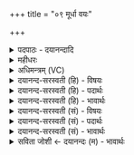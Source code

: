 +++
title = "०९ मूर्धा वयः"

+++
<details><summary>पदपाठः - दयानन्दादि</summary>

मू॒र्धा। वयः॑। प्र॒जाप॑ति॒रिति॑ प्र॒जाऽप॑तिः। छन्दः॑। क्ष॒त्रम्। वयः॑। मय॑न्दम्। छन्दः॑। वि॒ष्ट॒म्भः। वयः॑। अधि॑पति॒रित्यधि॑ऽपतिः। छन्दः॑। वि॒श्वक॒र्म्मेति॑ वि॒श्वऽक॑र्म्मा। वयः॑। प॒र॒मे॒ष्ठी। प॒र॒मे॒स्थीति॑ परमे॒ऽस्थी। छन्दः॑। ब॒स्तः। वयः॑। वि॒ब॒लमिति॑ विऽब॒लम्। छन्दः॑। वृष्णिः॑। वयः॑। वि॒शा॒लमिति॑ विऽशा॒लम्। छन्दः॑। पुरु॑षः। वयः॑। त॒न्द्रम्। छन्दः॑। व्या॒घ्रः। वयः॑। अना॑धृष्टम्। छन्दः॑। सि॒ꣳहः। वयः॑। छ॒दिः। छन्दः॑। प॒ष्ठ॒वाडिति॑ पष्ठ॒ऽवाट्। वयः॑। बृ॒ह॒ती। छन्दः॑। उ॒क्षा। वयः॑। क॒कुप्। छन्दः॑। ऋ॒ष॒भः। वयः॑। स॒तोबृ॑ह॒तीति॑ स॒तःऽबृ॑हती। छन्दः॑। ९।
</details>

<details><summary>महीधरः</summary>

म०. 'वयस्याः पञ्च पञ्चानूकान्तेषु मूर्धा वय इति प्रतिमन्त्रं चतस्रः पुरस्तात्' ( का० १७ । ८ । २२) । दक्षिणोत्तरपश्चिमेष्वनूकान्तेषु पञ्च-पञ्च पूर्वे तु चतस्रो वयस्यासंज्ञका इष्टका उपदधात्येकोनविंशतिमन्त्रैरित्यर्थः । एकोनविंशतिर्यजूंषि लिङ्गोक्तदेवतानि । वयःशब्दोपेतमन्त्रैरुपधेया इष्टकाः । अत्र श्रुत्युक्तं निदानम् । पुरा सृष्टवतः प्रजापतेर्व्याकुलात्सकाशात् सृष्टाः पशवश्छन्दोरूपमास्थाय निरगच्छन् । ततः प्रजापतिरपि गायत्र्यादिच्छन्दोरूपं स्वीकृत्य पशुसंबन्धिन्या तत्तद्वयोवस्थया तान्पशूनाप्नोत्तदभिधायका मन्त्राः । 'प्रजापतेर्विस्रस्तात्पशव उदक्रामंश्छन्दाᳪं᳭सि भूत्वा तान्गायत्री छन्दो भूत्वा वयमाप्नोत्' (८ । २ । ३ । ९) इति श्रुतेः। तत्रादौ चतुर्भिर्मन्त्रैः प्रजापतेरष्टावयवात्मकं गायत्रीरूपं परिकल्प्यते । मूर्धाप्रधानः प्रजापतिश्छन्दो गायत्रीरूपो भूत्वा वयः । विभक्तिव्यत्ययः । वयसा कृत्वा पशूनाप्नोदिति शेषः । तद्रूपां त्वामिष्टके उपदधामीति सर्वत्र शेषः । अनेन मन्त्रेण प्रजापतेर्द्वावयवौ कल्पितौ। 'प्रजापतिर्वै मूर्धा स वयोऽभवत्प्रजापतिश्छन्द इति प्रजापतिरेव छन्दोऽभवत्' (८।२।३।१०) इति श्रुतेः । क्षतात्त्रायत इति क्षत्रं तादृशं वयः शरीरावस्था प्रजापतिरभवत् । मयं सुखं ददातीति मयन्दमनिरुक्तं छन्दोऽभवत् । क्षत्त्रं वय इति प्रजापतिर्वै क्षत्रᳪं᳭स वयोऽभवन्मयन्दं छन्द इति । यद्वा 'अनिरुक्तं तन्मयन्दमनिरुक्तो वै प्रजापतिः प्रजापतिरेव छन्दोऽभवत्' (८।२।३ । ११) इति श्रुतेः । अधिपतिः अधिकं पालकः विष्टभ्नोति जगत्स्तम्भयतीति विष्टम्भः ईदृशः प्रजापतिः वयस्तत्पशुवयोऽवस्थावान् छन्दश्चाभवत् । 'प्रजापतिर्वै विष्टम्भः स वयोऽभवदधिपतिश्छन्द इति प्रजापतिर्वा अधिपतिः प्रजापतिरेव छन्दोऽभवत्' (८ । २ । ३ । १२) इति श्रुतेः । परमे पदे तिष्ठतीति परमेष्ठी विश्वकर्मा सर्वस्रष्टा प्रजापतिर्वयश्छन्दश्चाभवत् । 'प्रजापतिर्वै विश्वकर्मा स वयोऽभवत्परमेष्ठी छन्द इत्यापो वै प्रजापतिः परमेष्ठी ता हि परमे स्थाने तिष्ठन्ति प्रजापतिरेव परमेष्ठी छन्दोऽभवत्' (८।२॥ ३ । १३) इति श्रुतेः । एवं प्रतिमन्त्रं द्वौ द्वाववयवावित्यष्टावयवः प्रजापतिर्गायत्रीरूपः परिकल्पितः । तथा चाष्टसंख्योपेतत्वात्सर्वच्छन्दःप्रकृतिभूतं गायत्रीछन्दो भूत्वा वयसा । तृतीयाया लुक् । वयोऽवस्थया वक्ष्यमाणान् पञ्चदश पशून् प्रजापतिरगृह्णात् । 'तानि वा एतानि चत्वारि वयाᳪं᳭सि चत्वारि छन्दाᳪं᳭सि तदष्टावष्टाक्षरा गायत्र्येषा वै सा गायत्री या तद्भूत्वा प्रजापतिरेतान्पशून्वयसाप्नोत् (८।२।३ । १४) इति श्रुतेः । बस्तः अजः । द्वितीयैकवचनस्य सुपां स्विति सुआदेशः । वय इति तृतीयालुक् । विवलं वरमुत्कृष्टं छन्दः एकपदाख्यं छन्दो भूत्वोत्क्रान्तं बस्तं पशुं वयसा तत्तद्वयोवस्थया जग्राह । एवमुत्तरमन्त्रेष्वपि विभक्तिविपरिणामं कृत्वा तत्तच्छन्दोरूपमास्थाय प्रजापतिस्तत्तद्वयसा तं तं पशुं गृहीतवानिति योज्यम् । विशेषस्तु वक्ष्यते । 'वस्तो वय इति वस्तं वयसाप्नोद्विवलं छन्द इत्येकपदा विवलं छन्द एकपदा ह भूत्वाजा उच्चक्रमुः' (८ । २ । ४ । १) इति श्रुतेः । विशालं द्विपदागायत्रीरूपं छन्दो भूत्वा वृष्णिं सेचनसमर्थं मेषं वयसा जग्राह । 'वृष्णिं वयसाप्नोद्विशालं छन्दः इति द्विपदा वै विशालं छन्दो द्विपदा ह भूत्वा वय उच्चक्रमुः' (८।२।४। २) इति श्रुतेः । तन्द्रं पङ्क्तिश्छन्दो भूत्वोत्रा दन्तं पुरुषं पशुं "वयसाप्नोत् । 'पुरुषं वयसाप्नोत्तन्द्रं छन्द इति पङ्क्तिर्वै तन्द्रं छन्दः पङ्क्तिर्ह भूत्वा पुरुषा उच्चक्रमुः' (८।२।४ । ३) इति श्रुतेः । अनाधृष्टं विराट्छन्दो भूत्वोत्रातिन्तं व्याघ्रं पशुं वयसाऽग्रहीत् 'व्याघ्रं वयसाप्नोदनाधृष्टं छन्द इति विराड्वा छन्दोऽन्नं वै विराडन्नमनाधृष्टं विराड्भूत्वा व्याघ्रा उच्च०' (८।२।४ । ४ । ८) । छादयतीति छदिरतिच्छन्दाछन्दो भूत्वोत्रा' न्तं सिंहं पशुं वयसाग्रहीत् । “ सिᳪं᳭हं वयसाप्नोच्छदिश्छन्द इत्यतिच्छन्दा वै छदिश्छन्दः सा हि सर्वाणि छन्दाᳪं᳭सि छादयत्यतिच्छन्दा ह भूत्वा सिᳪं᳭हा उच्च०' इति 'अथातो निरुक्तानेव पशून्निरुक्तानि छन्दाᳪं᳭स्युपदधाति' इति श्रुतेः स्पष्टानि छन्दांसि दशोच्यन्ते । पष्ठे पृष्ठभागे वहतीति पष्ठवाट् पञ्चवर्षः पशुः बृहती छन्दो भूत्वोत्रातिन्तं पष्ठवाहं पशुं वयसाग्रहीत् । 'पष्ठवाहं वयसाप्नोद्बृहतीच्छन्द इति बृहती ह भूत्वा पष्ठवाह उच्च०' इति । उक्षा सेचनसमर्थः पशुः । आद्यन्तावष्टाक्षरौ पादौ मध्यमो द्वादशाक्षरः सा ककुप् ककुप्छन्दो भूत्वोत्क्रान्तमुक्षाणं पशुं वयसाग्रहीत् । 'उक्षाणं वयसाप्नोत्ककुप्छन्द इति ककुब्भूत्वोक्षाण उच्च०' इति । वृषभः सेचनसमर्थोऽनड्वान् । द्वादशाक्षरत्रिपादा सतोबृहती सा भूत्वोत्क्रान्तमृषभं वयसाग्रहीत् । ऋषभं वयसाप्नोत्सतोबृहतीछन्द इति सतोबृहती भूत्वर्षभा उच्च०' इति ॥ ९ ॥  
दशमी।
</details>

<details><summary>अधिमन्त्रम् (VC)</summary>

- प्रजापत्यादयो देवताः
- विश्वेदेवा ऋषयः
- निचृद्ब्राह्मी पङ्क्तिः, शक्वरी
- पञ्चमः, धैवतः
</details>

<details><summary>दयानन्द-सरस्वती (हि) - विषयः</summary>

फिर भी वही विषय अगले मन्त्र में कहा है ॥
</details>

<details><summary>दयानन्द-सरस्वती (हि) - पदार्थः</summary>

पदार्थान्वयभाषाः -  हे स्त्रि वा पुरुष ! (मूर्धा) शिर के तुल्य उत्तम ब्राह्मण का कुल (प्रजापतिः) प्रजा के रक्षक राजा के समान तू (वयः) कामना के योग्य (मयन्दम्) सुखदायक (छन्दः) बलयुक्त (क्षत्रम्) क्षत्रिय कुल को प्ररेणा कर (विष्टम्भः) वैश्यों की रक्षा का हेतु (अधिपतिः) अधिष्ठाता पुरुष नृप के समान तू (वयः) न्याय विनय को प्राप्त हुए (छन्दः) स्वाधीन पुरुष को प्रेरणा कर (विश्वकर्म्मा) सब उत्तम कर्म करने हारे (परमेष्ठी) सब के स्वामी राजा के समान तू (वयः) चाहने योग्य (छन्दः) स्वतन्त्रता को (एरय) बढ़ाइये (वस्तः) व्यवहारों से युक्त पुरुष के समान तू (वयः) अनेक प्रकार के व्यवहारों में व्यापी (विबलम्) विविध बल के हेतु (छन्दः) आनन्द को बढ़ा (वृष्णिः) सुख के सेचनेवाले के सदृश तू (विशालम्) विस्तारयुक्त (वयः) सुखदायक (छन्दः) स्वतन्त्रता को बढ़ा (पुरुषः) पुरुषार्थयुक्त जन के तुल्य तू (वयः) चाहने योग्य (तन्द्रम्) कुटुम्ब के धारणरूप कर्म्म और (छन्दः) बल को बढ़ा (व्याघ्रः) जो विविध प्रकार के पदार्थों को अच्छे प्रकार सूँघता है, उस जन्तु के तुल्य राजा तू (वयः) चाहने योग्य (अनाधृष्टम्) दृढ़ (छन्दः) बल को बढ़ा (सिंहः) पशु आदि को मारने हारे सिंह के समान पराक्रमी राजा तू (वयः) पराक्रम के साथ (छदिः) निरोध और (छन्दः) प्रकाश को बढ़ा (पष्ठवाट्) पीठ से बोझ उठानेवाले ऊँट आदि के सदृश वैश्य तू (बृहती) बड़े (वयः) बलयुक्त (छन्दः) पराक्रम को प्रेरणा कर (उक्षा) सींचने हारे बैल के तुल्य शूद्र तू (वयः) अति बल का हेतु (ककुप्) दिशाओं और (छन्दः) आनन्द को बढ़ा (ऋषभः) शीघ्रगन्ता पशु के तुल्य भृत्य तू (वयः) बल के साथ (सतोबृहती) उत्तम बड़ी (छन्दः) स्वतन्त्रता की प्रेरणा कर ॥९ ॥
</details>

<details><summary>दयानन्द-सरस्वती (हि) - भावार्थः</summary>

भावार्थभाषाः -  इस मन्त्र में श्लेष और वाचकलुप्तोपमालङ्कार हैं और पूर्व मन्त्र से एरय पद की अनुवृत्ति आती है। स्त्री-पुरुषों को चाहिये कि ब्राह्मण आदि वर्णों को स्वतन्त्र कर वेदादि शास्त्रों का प्रचार, आलस्यादि त्याग और शत्रुओं का निवारण करके बड़े बल को सदा बढ़ाया करें ॥९ ॥
</details>

<details><summary>दयानन्द-सरस्वती (सं) - विषयः</summary>

पुनस्तमेव विषयमाह ॥
</details>

<details><summary>दयानन्द-सरस्वती (सं) - पदार्थः</summary>

पदार्थान्वयभाषाः -  हे स्त्रि पुरुष वा ! मूर्धा प्रजापतिरिव त्वं वयो मयन्दं छन्दः क्षत्रमेरय, विष्टम्भोऽधिपतिरिव त्वं वयश्छन्द एरय, विश्वकर्मा परमेष्ठीव त्वं वयश्छन्द एरय, वस्त इव त्वं वयो विबलं छन्द एरय, वृष्णिरिव त्वं विशालं वयश्छन्द एरय। पुरुष इव त्वं वयस्तन्द्रं छन्द एरय, व्याघ्र इव त्वं वयोनाधृष्ट छन्द एरय, सिंह इव त्वं वयश्छदिश्छन्द एरय, पष्ठवाडिव त्वं बृहती वयश्छन्द एरय, उक्षेव त्वं वयः ककुप्छन्द एरय, ऋषभ इव त्वं वयः सतोबृहती छन्द एरय प्रेरय ॥९ ॥
</details>

<details><summary>दयानन्द-सरस्वती (सं) - भावार्थः</summary>

भावार्थभाषाः -  अत्र श्लेषवाचकलुप्तोपमालङ्कारौ। एरयेति पूर्वस्मान्मन्त्रादनुवर्त्तते। स्त्रीपुरुषैर्ब्राह्मणादिवर्णान् स्वच्छन्दान् संपाद्य वेदादीन् प्रचार्य्यालस्यादिकं त्यक्त्वा शत्रून्निवार्य्य महद् बलं सदा वर्द्धनीयम् ॥९ ॥
</details>

<details><summary>सविता जोशी ← दयानन्दः (म) - भावार्थः</summary>

भावार्थभाषाः -  या मंत्रात श्लेष व वाचकलुप्तोपमालंकार आहेत. या पूर्वीच्या मंत्रातील ‘एरय’ पदाची येथे अनुवृत्ती झालेली आहे. स्त्री-पुरुषांनी ब्राह्मण, क्षत्रिय, वैश्य, शुद्र व शत्रूंचे निवारण करावे आणि अत्यंत बलवान व्हावे.
</details>